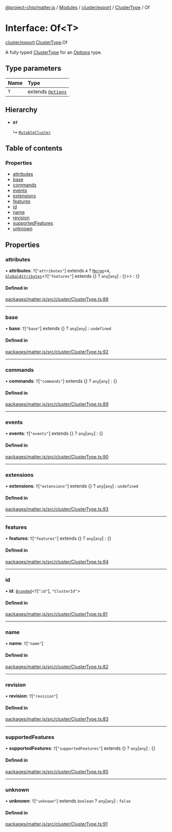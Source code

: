 [@project-chip/matter.js](../README.md) / [Modules](../modules.md) / [cluster/export](../modules/cluster_export.md) / [ClusterType](../modules/cluster_export.ClusterType.md) / Of

# Interface: Of\<T\>

[cluster/export](../modules/cluster_export.md).[ClusterType](../modules/cluster_export.ClusterType.md).Of

A fully typed [ClusterType](../modules/cluster_export.md#clustertype) for an [Options](../modules/cluster_export.ClusterType.md#options) type.

## Type parameters

| Name | Type |
| :------ | :------ |
| `T` | extends [`Options`](../modules/cluster_export.ClusterType.md#options) |

## Hierarchy

- **`Of`**

  ↳ [`MutableCluster`](cluster_export.MutableCluster-1.md)

## Table of contents

### Properties

- [attributes](cluster_export.ClusterType.Of.md#attributes)
- [base](cluster_export.ClusterType.Of.md#base)
- [commands](cluster_export.ClusterType.Of.md#commands)
- [events](cluster_export.ClusterType.Of.md#events)
- [extensions](cluster_export.ClusterType.Of.md#extensions)
- [features](cluster_export.ClusterType.Of.md#features)
- [id](cluster_export.ClusterType.Of.md#id)
- [name](cluster_export.ClusterType.Of.md#name)
- [revision](cluster_export.ClusterType.Of.md#revision)
- [supportedFeatures](cluster_export.ClusterType.Of.md#supportedfeatures)
- [unknown](cluster_export.ClusterType.Of.md#unknown)

## Properties

### attributes

• **attributes**: `T`[``"attributes"``] extends `A` ? [`Merge`](../modules/util_export.md#merge)\<`A`, [`GlobalAttributes`](../modules/cluster_export.md#globalattributes)\<`T`[``"features"``] extends {} ? `any`[`any`] : {}\>\> : {}

#### Defined in

[packages/matter.js/src/cluster/ClusterType.ts:86](https://github.com/project-chip/matter.js/blob/5f71eedebdb9fa54338bde320c311bb359b7455d/packages/matter.js/src/cluster/ClusterType.ts#L86)

___

### base

• **base**: `T`[``"base"``] extends {} ? `any`[`any`] : `undefined`

#### Defined in

[packages/matter.js/src/cluster/ClusterType.ts:92](https://github.com/project-chip/matter.js/blob/5f71eedebdb9fa54338bde320c311bb359b7455d/packages/matter.js/src/cluster/ClusterType.ts#L92)

___

### commands

• **commands**: `T`[``"commands"``] extends {} ? `any`[`any`] : {}

#### Defined in

[packages/matter.js/src/cluster/ClusterType.ts:89](https://github.com/project-chip/matter.js/blob/5f71eedebdb9fa54338bde320c311bb359b7455d/packages/matter.js/src/cluster/ClusterType.ts#L89)

___

### events

• **events**: `T`[``"events"``] extends {} ? `any`[`any`] : {}

#### Defined in

[packages/matter.js/src/cluster/ClusterType.ts:90](https://github.com/project-chip/matter.js/blob/5f71eedebdb9fa54338bde320c311bb359b7455d/packages/matter.js/src/cluster/ClusterType.ts#L90)

___

### extensions

• **extensions**: `T`[``"extensions"``] extends {} ? `any`[`any`] : `undefined`

#### Defined in

[packages/matter.js/src/cluster/ClusterType.ts:93](https://github.com/project-chip/matter.js/blob/5f71eedebdb9fa54338bde320c311bb359b7455d/packages/matter.js/src/cluster/ClusterType.ts#L93)

___

### features

• **features**: `T`[``"features"``] extends {} ? `any`[`any`] : {}

#### Defined in

[packages/matter.js/src/cluster/ClusterType.ts:84](https://github.com/project-chip/matter.js/blob/5f71eedebdb9fa54338bde320c311bb359b7455d/packages/matter.js/src/cluster/ClusterType.ts#L84)

___

### id

• **id**: [`Branded`](../modules/util_export.md#branded)\<`T`[``"id"``], ``"ClusterId"``\>

#### Defined in

[packages/matter.js/src/cluster/ClusterType.ts:81](https://github.com/project-chip/matter.js/blob/5f71eedebdb9fa54338bde320c311bb359b7455d/packages/matter.js/src/cluster/ClusterType.ts#L81)

___

### name

• **name**: `T`[``"name"``]

#### Defined in

[packages/matter.js/src/cluster/ClusterType.ts:82](https://github.com/project-chip/matter.js/blob/5f71eedebdb9fa54338bde320c311bb359b7455d/packages/matter.js/src/cluster/ClusterType.ts#L82)

___

### revision

• **revision**: `T`[``"revision"``]

#### Defined in

[packages/matter.js/src/cluster/ClusterType.ts:83](https://github.com/project-chip/matter.js/blob/5f71eedebdb9fa54338bde320c311bb359b7455d/packages/matter.js/src/cluster/ClusterType.ts#L83)

___

### supportedFeatures

• **supportedFeatures**: `T`[``"supportedFeatures"``] extends {} ? `any`[`any`] : {}

#### Defined in

[packages/matter.js/src/cluster/ClusterType.ts:85](https://github.com/project-chip/matter.js/blob/5f71eedebdb9fa54338bde320c311bb359b7455d/packages/matter.js/src/cluster/ClusterType.ts#L85)

___

### unknown

• **unknown**: `T`[``"unknown"``] extends `boolean` ? `any`[`any`] : ``false``

#### Defined in

[packages/matter.js/src/cluster/ClusterType.ts:91](https://github.com/project-chip/matter.js/blob/5f71eedebdb9fa54338bde320c311bb359b7455d/packages/matter.js/src/cluster/ClusterType.ts#L91)

